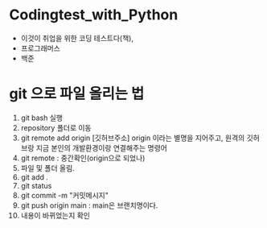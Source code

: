 # Codingtest_with_Python

* 이것이 취업을 위한 코딩 테스트다(책), 
* 프로그래머스
* 백준


# git 으로 파일 올리는 법
1. git bash 실행
2. repository 폴더로 이동
3. git remote add origin [깃허브주소]
  origin 이라는 별명을 지어주고, 원격의 깃허브랑 지금 본인의 개발환경이랑 연결해주는 명령어
4. git remote : 중간확인(origin으로 되었나)
5. 파일 및 폴더 올림.
6. git add .
7. git status
8. git commit -m "커밋메시지"
9. git push origin main : main은 브랜치명이다.
10. 내용이 바뀌었는지 확인
